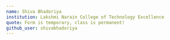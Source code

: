 ```yaml
---
name: Shiva Bhadoriya
institution: Lakshmi Narain College of Technology Excellence
quote: Form is temporary, class is permanent!
github_user: shivabhadoriya
---
```

